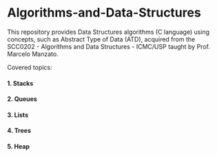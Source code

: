 # Algorithms-and-Data-Structures

This repository provides Data Structures algorithms (C language) using concepts, such as Abstract Type of Data (ATD), acquired from the SCC0202 - Algorithms and Data Structures - ICMC/USP taught by Prof. Marcelo Manzato.

Covered topics:
#### 1. Stacks
#### 2. Queues
#### 3. Lists
#### 4. Trees
#### 5. Heap
